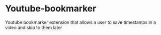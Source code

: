 # Youtube-bookmarker

Youtube bookmarker extension that allows a user to save timestamps in a video and skip to them later
